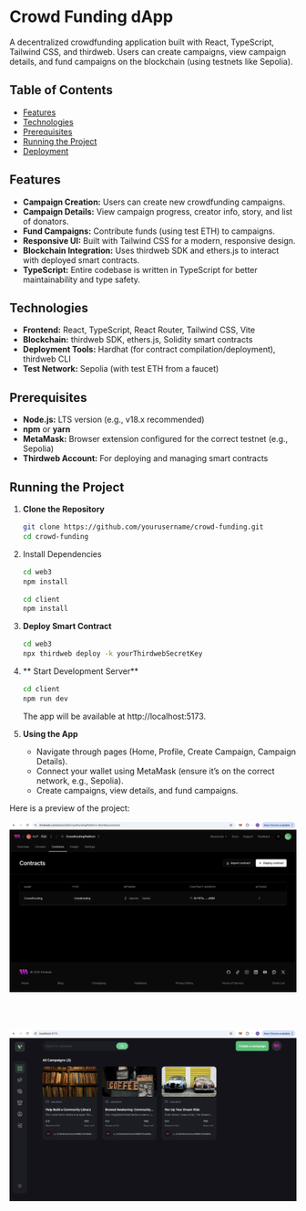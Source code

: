 # Crowd Funding dApp

A decentralized crowdfunding application built with React, TypeScript, Tailwind CSS, and thirdweb. Users can create campaigns, view campaign details, and fund campaigns on the blockchain (using testnets like Sepolia).

## Table of Contents

- [Features](#features)
- [Technologies](#technologies)
- [Prerequisites](#prerequisites)
- [Running the Project](#running-the-project)
- [Deployment](#deployment)

## Features

- **Campaign Creation:** Users can create new crowdfunding campaigns.
- **Campaign Details:** View campaign progress, creator info, story, and list of donators.
- **Fund Campaigns:** Contribute funds (using test ETH) to campaigns.
- **Responsive UI:** Built with Tailwind CSS for a modern, responsive design.
- **Blockchain Integration:** Uses thirdweb SDK and ethers.js to interact with deployed smart contracts.
- **TypeScript:** Entire codebase is written in TypeScript for better maintainability and type safety.

## Technologies

- **Frontend:** React, TypeScript, React Router, Tailwind CSS, Vite
- **Blockchain:** thirdweb SDK, ethers.js, Solidity smart contracts
- **Deployment Tools:** Hardhat (for contract compilation/deployment), thirdweb CLI
- **Test Network:** Sepolia (with test ETH from a faucet)

## Prerequisites

- **Node.js:** LTS version (e.g., v18.x recommended)
- **npm** or **yarn**
- **MetaMask:** Browser extension configured for the correct testnet (e.g., Sepolia)
- **Thirdweb Account:** For deploying and managing smart contracts

## Running the Project

1. **Clone the Repository**

   ```bash
   git clone https://github.com/yourusername/crowd-funding.git
   cd crowd-funding
   ```

2. Install Dependencies

    ```bash
    cd web3
    npm install
    ```

    ```bash
    cd client
    npm install
    ```

2. **Deploy Smart Contract**

    ```bash
    cd web3
    npx thirdweb deploy -k yourThirdwebSecretKey
    ```

3. ** Start Development Server**

    ```bash
    cd client
    npm run dev
    ```

    The app will be available at http://localhost:5173.

5.  **Using the App**
	-	Navigate through pages (Home, Profile, Create Campaign, Campaign Details).
	-	Connect your wallet using MetaMask (ensure it’s on the correct network, e.g., Sepolia).
	-	Create campaigns, view details, and fund campaigns.

Here is a preview of the project:

![Project Screenshot](images/1.png)

<br><br>
   
![Project Screenshot](images/2.png)

